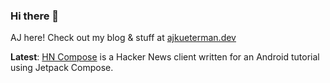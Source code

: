 ### Hi there 👋

AJ here! Check out my blog & stuff at [ajkueterman.dev](https://ajkueterman.dev)

**Latest**: [HN Compose](https://github.com/robotsquidward/hn-compose) is a Hacker News client written for an Android tutorial using Jetpack Compose.
